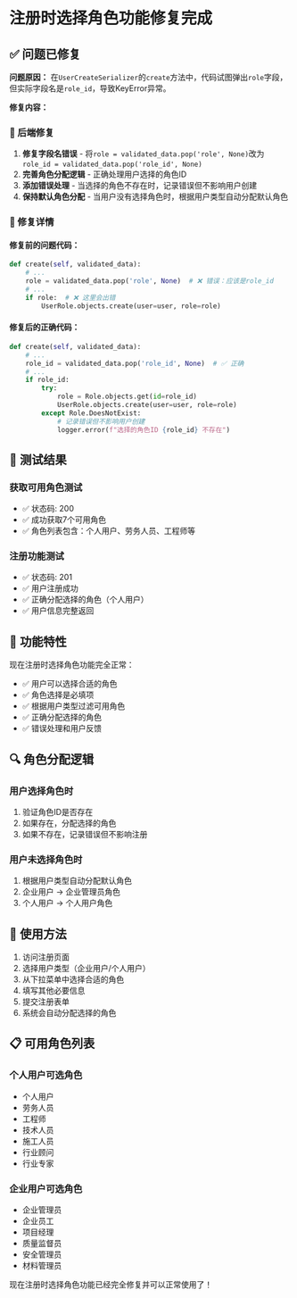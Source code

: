 # 注册时选择角色功能修复完成

## ✅ 问题已修复

**问题原因：** 
在`UserCreateSerializer`的`create`方法中，代码试图弹出`role`字段，但实际字段名是`role_id`，导致KeyError异常。

**修复内容：**

### 🔧 后端修复
1. **修复字段名错误** - 将`role = validated_data.pop('role', None)`改为`role_id = validated_data.pop('role_id', None)`
2. **完善角色分配逻辑** - 正确处理用户选择的角色ID
3. **添加错误处理** - 当选择的角色不存在时，记录错误但不影响用户创建
4. **保持默认角色分配** - 当用户没有选择角色时，根据用户类型自动分配默认角色

### 📝 修复详情

#### 修复前的问题代码：
```python
def create(self, validated_data):
    # ...
    role = validated_data.pop('role', None)  # ❌ 错误：应该是role_id
    # ...
    if role:  # ❌ 这里会出错
        UserRole.objects.create(user=user, role=role)
```

#### 修复后的正确代码：
```python
def create(self, validated_data):
    # ...
    role_id = validated_data.pop('role_id', None)  # ✅ 正确
    # ...
    if role_id:
        try:
            role = Role.objects.get(id=role_id)
            UserRole.objects.create(user=user, role=role)
        except Role.DoesNotExist:
            # 记录错误但不影响用户创建
            logger.error(f"选择的角色ID {role_id} 不存在")
```

## 🧪 测试结果

### 获取可用角色测试
- ✅ 状态码: 200
- ✅ 成功获取7个可用角色
- ✅ 角色列表包含：个人用户、劳务人员、工程师等

### 注册功能测试
- ✅ 状态码: 201
- ✅ 用户注册成功
- ✅ 正确分配选择的角色（个人用户）
- ✅ 用户信息完整返回

## 🎯 功能特性

现在注册时选择角色功能完全正常：
- ✅ 用户可以选择合适的角色
- ✅ 角色选择是必填项
- ✅ 根据用户类型过滤可用角色
- ✅ 正确分配选择的角色
- ✅ 错误处理和用户反馈

## 🔍 角色分配逻辑

### 用户选择角色时
1. 验证角色ID是否存在
2. 如果存在，分配选择的角色
3. 如果不存在，记录错误但不影响注册

### 用户未选择角色时
1. 根据用户类型自动分配默认角色
2. 企业用户 → 企业管理员角色
3. 个人用户 → 个人用户角色

## 🚀 使用方法

1. 访问注册页面
2. 选择用户类型（企业用户/个人用户）
3. 从下拉菜单中选择合适的角色
4. 填写其他必要信息
5. 提交注册表单
6. 系统会自动分配选择的角色

## 📋 可用角色列表

### 个人用户可选角色
- 个人用户
- 劳务人员
- 工程师
- 技术人员
- 施工人员
- 行业顾问
- 行业专家

### 企业用户可选角色
- 企业管理员
- 企业员工
- 项目经理
- 质量监督员
- 安全管理员
- 材料管理员

现在注册时选择角色功能已经完全修复并可以正常使用了！
